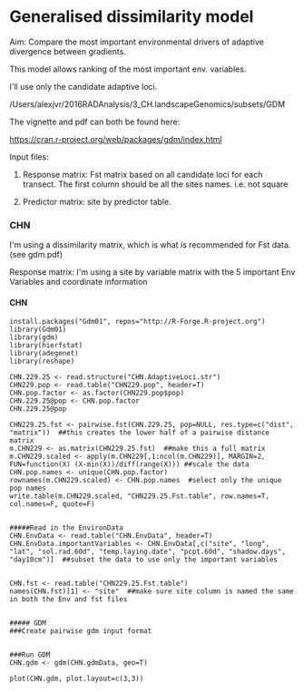 # Generalised dissimilarity model

Aim: Compare the most important environmental drivers of adaptive divergence between gradients. 

This model allows ranking of the most important env. variables. 

I'll use only the candidate adaptive loci. 


/Users/alexjvr/2016RADAnalysis/3_CH.landscapeGenomics/subsets/GDM


The vignette and pdf can both be found here: 

https://cran.r-project.org/web/packages/gdm/index.html



Input files: 

1. Response matrix: Fst matrix based on all candidate loci for each transect. The first column should be all the sites names. i.e. not square

2. Predictor matrix: site by predictor table. 



### CHN

I'm using a dissimilarity matrix, which is what is recommended for Fst data. (see gdm.pdf)

Response matrix: I'm using a site by variable matrix with the 5 important Env Variables and coordinate information

#### CHN
```
install.packages("Gdm01", repos="http://R-Forge.R-project.org")
library(Gdm01)
library(gdm)
library(hierfstat)
library(adegenet)
library(reshape)

CHN.229.25 <- read.structure("CHN.AdaptiveLoci.str")
CHN229.pop <- read.table("CHN229.pop", header=T)
CHN.pop.factor <- as.factor(CHN229.pop$pop)
CHN.229.25@pop <- CHN.pop.factor
CHN.229.25@pop

CHN229.25.fst <- pairwise.fst(CHN.229.25, pop=NULL, res.type=c("dist", "matrix"))  ##this creates the lower half of a pairwise distance matrix
m.CHN229 <- as.matrix(CHN229.25.fst)  ##make this a full matrix
m.CHN229.scaled <- apply(m.CHN229[,1:ncol(m.CHN229)], MARGIN=2, FUN=function(X) (X-min(X))/diff(range(X))) ##scale the data 
CHN.pop.names <- unique(CHN.pop.factor)
rownames(m.CHN229.scaled) <- CHN.pop.names  #select only the unique pop names
write.table(m.CHN229.scaled, "CHN229.25.Fst.table", row.names=T, col.names=F, quote=F)


#####Read in the EnvironData
CHN.EnvData <- read.table("CHN.EnvData", header=T)
CHN.EnvData.importantVariables <- CHN.EnvData[,c("site", "long", "lat", "sol.rad.60d", "temp.laying.date", "pcpt.60d", "shadow.days", "day10cm")]  ##subset the data to use only the important variables


CHN.fst <- read.table("CHN229.25.Fst.table")
names(CHN.fst)[1] <- "site"  ##make sure site column is named the same in both the Env and fst files


##### GDM
###Create pairwise gdm input format


###Run GDM
CHN.gdm <- gdm(CHN.gdmData, geo=T)

plot(CHN.gdm, plot.layout=c(3,3))

```

